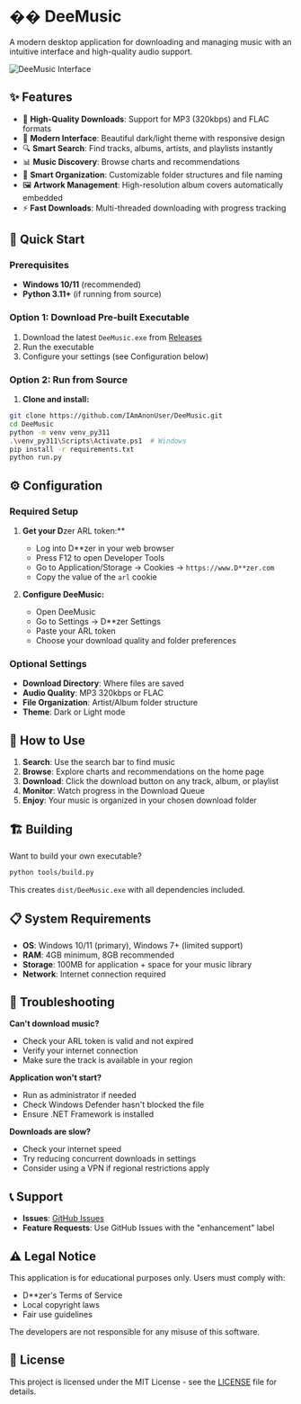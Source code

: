 # �� DeeMusic

A modern desktop application for downloading and managing music with an intuitive interface and high-quality audio support.

![DeeMusic Interface](docs/screenshot.png)

## ✨ Features

- 🎵 **High-Quality Downloads**: Support for MP3 (320kbps) and FLAC formats
- 🎨 **Modern Interface**: Beautiful dark/light theme with responsive design
- 🔍 **Smart Search**: Find tracks, albums, artists, and playlists instantly
- 📊 **Music Discovery**: Browse charts and recommendations
- 📁 **Smart Organization**: Customizable folder structures and file naming
- 🖼️ **Artwork Management**: High-resolution album covers automatically embedded
- ⚡ **Fast Downloads**: Multi-threaded downloading with progress tracking

## 🚀 Quick Start

### Prerequisites
- **Windows 10/11** (recommended)
- **Python 3.11+** (if running from source)

### Option 1: Download Pre-built Executable
1. Download the latest `DeeMusic.exe` from [Releases](https://github.com/IAmAnonUser/DeeMusic/releases)
2. Run the executable
3. Configure your settings (see Configuration below)

### Option 2: Run from Source
1. **Clone and install:**
```bash
git clone https://github.com/IAmAnonUser/DeeMusic.git
cd DeeMusic
python -m venv venv_py311
.\venv_py311\Scripts\Activate.ps1  # Windows
pip install -r requirements.txt
python run.py
```

## ⚙️ Configuration

### Required Setup
1. **Get your D**zer ARL token:**
   - Log into D**zer in your web browser
   - Press F12 to open Developer Tools
   - Go to Application/Storage → Cookies → `https://www.D**zer.com`
   - Copy the value of the `arl` cookie

2. **Configure DeeMusic:**
   - Open DeeMusic
   - Go to Settings → D**zer Settings
   - Paste your ARL token
   - Choose your download quality and folder preferences

### Optional Settings
- **Download Directory**: Where files are saved
- **Audio Quality**: MP3 320kbps or FLAC
- **File Organization**: Artist/Album folder structure
- **Theme**: Dark or Light mode

## 🎯 How to Use

1. **Search**: Use the search bar to find music
2. **Browse**: Explore charts and recommendations on the home page
3. **Download**: Click the download button on any track, album, or playlist
4. **Monitor**: Watch progress in the Download Queue
5. **Enjoy**: Your music is organized in your chosen download folder

## 🏗️ Building

Want to build your own executable?

```bash
python tools/build.py
```

This creates `dist/DeeMusic.exe` with all dependencies included.

## 📋 System Requirements

- **OS**: Windows 10/11 (primary), Windows 7+ (limited support)
- **RAM**: 4GB minimum, 8GB recommended
- **Storage**: 100MB for application + space for your music library
- **Network**: Internet connection required

## 🐛 Troubleshooting

**Can't download music?**
- Check your ARL token is valid and not expired
- Verify your internet connection
- Make sure the track is available in your region

**Application won't start?**
- Run as administrator if needed
- Check Windows Defender hasn't blocked the file
- Ensure .NET Framework is installed

**Downloads are slow?**
- Check your internet speed
- Try reducing concurrent downloads in settings
- Consider using a VPN if regional restrictions apply

## 📞 Support

- **Issues**: [GitHub Issues](https://github.com/IAmAnonUser/DeeMusic/issues)
- **Feature Requests**: Use GitHub Issues with the "enhancement" label

## ⚠️ Legal Notice

This application is for educational purposes only. Users must comply with:
- D**zer's Terms of Service
- Local copyright laws
- Fair use guidelines

The developers are not responsible for any misuse of this software.

## 📄 License

This project is licensed under the MIT License - see the [LICENSE](LICENSE) file for details.


